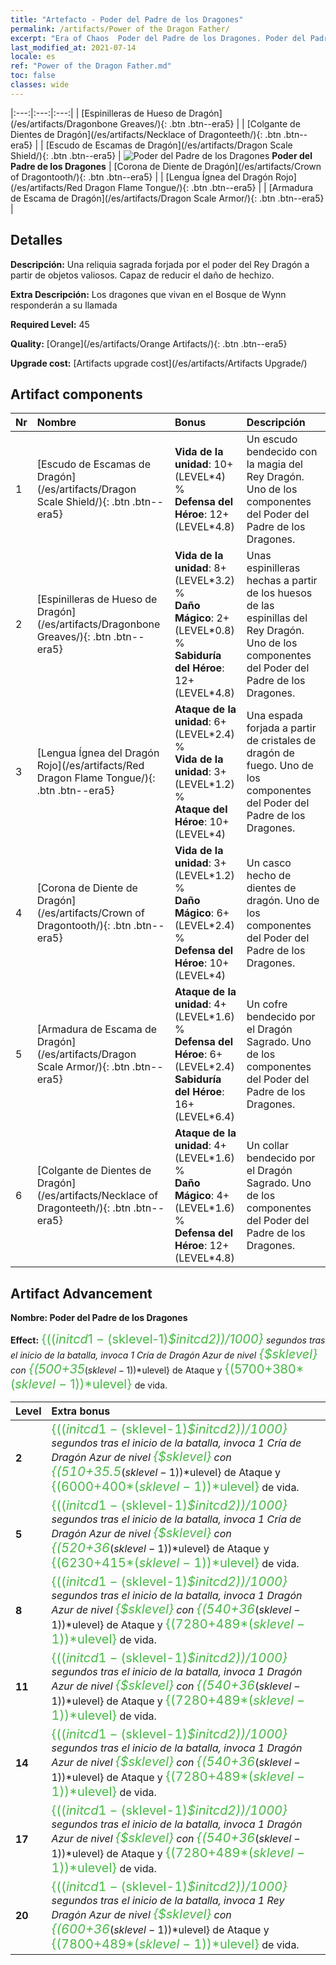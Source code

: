 ```yaml
---
title: "Artefacto - Poder del Padre de los Dragones"
permalink: /artifacts/Power of the Dragon Father/
excerpt: "Era of Chaos  Poder del Padre de los Dragones. Poder del Padre de los Dragones Una reliquia sagrada forjada por el poder del Rey Dragón a partir de objetos valiosos. Capaz de reducir el daño de hechizo."
last_modified_at: 2021-07-14
locale: es
ref: "Power of the Dragon Father.md"
toc: false
classes: wide
---
```


  |:---:|:---:|:---:| 
  |  [Espinilleras de Hueso de Dragón](/es/artifacts/Dragonbone Greaves/){: .btn .btn--era5} |   |  [Colgante de Dientes de Dragón](/es/artifacts/Necklace of Dragonteeth/){: .btn .btn--era5} | 
  |  [Escudo de Escamas de Dragón](/es/artifacts/Dragon Scale Shield/){: .btn .btn--era5} | ![Poder del Padre de los Dragones](/images/t/icon_artifact_40.png) **Poder del Padre de los Dragones** |  [Corona de Diente de Dragón](/es/artifacts/Crown of Dragontooth/){: .btn .btn--era5} | 
  |  [Lengua Ígnea del Dragón Rojo](/es/artifacts/Red Dragon Flame Tongue/){: .btn .btn--era5} |   |  [Armadura de Escama de Dragón](/es/artifacts/Dragon Scale Armor/){: .btn .btn--era5} | 


## Detalles

 **Descripción:** Una reliquia sagrada forjada por el poder del Rey Dragón a partir de objetos valiosos. Capaz de reducir el daño de hechizo.

 **Extra Descripción:** Los dragones que vivan en el Bosque de Wynn responderán a su llamada

 **Required Level:** 45

 **Quality:** [Orange](/es/artifacts/Orange Artifacts/){: .btn .btn--era5}

 **Upgrade cost:** [Artifacts upgrade cost](/es/artifacts/Artifacts Upgrade/)



## Artifact components

  | Nr |    Nombre    |   Bonus | Descripción | 
  |:---|:-----------|:--------|:------------| 
  | 1 | [Escudo de Escamas de Dragón](/es/artifacts/Dragon Scale Shield/){: .btn .btn--era5} | **Vida de la unidad**: 10+(LEVEL\*4) %<br/>**Defensa del Héroe**: 12+(LEVEL\*4.8) | Un escudo bendecido con la magia del Rey Dragón. Uno de los componentes del Poder del Padre de los Dragones. | 
  | 2 | [Espinilleras de Hueso de Dragón](/es/artifacts/Dragonbone Greaves/){: .btn .btn--era5} | **Vida de la unidad**: 8+(LEVEL\*3.2) %<br/>**Daño Mágico**: 2+(LEVEL\*0.8) %<br/>**Sabiduría del Héroe**: 12+(LEVEL\*4.8) | Unas espinilleras hechas a partir de los huesos de las espinillas del Rey Dragón. Uno de los componentes del Poder del Padre de los Dragones. | 
  | 3 | [Lengua Ígnea del Dragón Rojo](/es/artifacts/Red Dragon Flame Tongue/){: .btn .btn--era5} | **Ataque de la unidad**: 6+(LEVEL\*2.4) %<br/>**Vida de la unidad**: 3+(LEVEL\*1.2) %<br/>**Ataque del Héroe**: 10+(LEVEL\*4) | Una espada forjada a partir de cristales de dragón de fuego. Uno de los componentes del Poder del Padre de los Dragones. | 
  | 4 | [Corona de Diente de Dragón](/es/artifacts/Crown of Dragontooth/){: .btn .btn--era5} | **Vida de la unidad**: 3+(LEVEL\*1.2) %<br/>**Daño Mágico**: 6+(LEVEL\*2.4) %<br/>**Defensa del Héroe**: 10+(LEVEL\*4) | Un casco hecho de dientes de dragón. Uno de los componentes del Poder del Padre de los Dragones. | 
  | 5 | [Armadura de Escama de Dragón](/es/artifacts/Dragon Scale Armor/){: .btn .btn--era5} | **Ataque de la unidad**: 4+(LEVEL\*1.6) %<br/>**Defensa del Héroe**: 6+(LEVEL\*2.4)<br/>**Sabiduría del Héroe**: 16+(LEVEL\*6.4) | Un cofre bendecido por el Dragón Sagrado. Uno de los componentes del Poder del Padre de los Dragones. | 
  | 6 | [Colgante de Dientes de Dragón](/es/artifacts/Necklace of Dragonteeth/){: .btn .btn--era5} | **Ataque de la unidad**: 4+(LEVEL\*1.6) %<br/>**Daño Mágico**: 4+(LEVEL\*1.6) %<br/>**Defensa del Héroe**: 12+(LEVEL\*4.8) | Un collar bendecido por el Dragón Sagrado. Uno de los componentes del Poder del Padre de los Dragones. | 


## Artifact Advancement

 **Nombre: Poder del Padre de los Dragones**

 **Effect:** <span style="color: #48b946;font-size:20px">{(($initcd1-($sklevel-1)*$initcd2))/1000}</span> segundos tras el inicio de la batalla, invoca 1 Cría de Dragón Azur de nivel <span style="color: #48b946;font-size:20px">{$sklevel}</span> con <span style="color: #48b946;font-size:20px">{(500+35*($sklevel-1))*$ulevel}</span> de Ataque y <span style="color: #48b946;font-size:20px">{(5700+380*($sklevel-1))*$ulevel}</span> de vida.

  |  Level  |    Extra bonus  | 
  |:--------|:----------------| 
  | **2** | <span style="color: #48b946;font-size:20px">{(($initcd1-($sklevel-1)*$initcd2))/1000}</span> segundos tras el inicio de la batalla, invoca 1 Cría de Dragón Azur de nivel <span style="color: #48b946;font-size:20px">{$sklevel}</span> con <span style="color: #48b946;font-size:20px">{(510+35.5*($sklevel-1))*$ulevel}</span> de Ataque y <span style="color: #48b946;font-size:20px">{(6000+400*($sklevel-1))*$ulevel}</span> de vida. | 
  | **5** | <span style="color: #48b946;font-size:20px">{(($initcd1-($sklevel-1)*$initcd2))/1000}</span> segundos tras el inicio de la batalla, invoca 1 Cría de Dragón Azur de nivel <span style="color: #48b946;font-size:20px">{$sklevel}</span> con <span style="color: #48b946;font-size:20px">{(520+36*($sklevel-1))*$ulevel}</span> de Ataque y <span style="color: #48b946;font-size:20px">{(6230+415*($sklevel-1))*$ulevel}</span> de vida. | 
  | **8** | <span style="color: #48b946;font-size:20px">{(($initcd1-($sklevel-1)*$initcd2))/1000}</span> segundos tras el inicio de la batalla, invoca 1 Dragón Azur de nivel <span style="color: #48b946;font-size:20px">{$sklevel}</span> con <span style="color: #48b946;font-size:20px">{(540+36*($sklevel-1))*$ulevel}</span> de Ataque y <span style="color: #48b946;font-size:20px">{(7280+489*($sklevel-1))*$ulevel}</span> de vida. | 
  | **11** | <span style="color: #48b946;font-size:20px">{(($initcd1-($sklevel-1)*$initcd2))/1000}</span> segundos tras el inicio de la batalla, invoca 1 Dragón Azur de nivel <span style="color: #48b946;font-size:20px">{$sklevel}</span> con <span style="color: #48b946;font-size:20px">{(540+36*($sklevel-1))*$ulevel}</span> de Ataque y <span style="color: #48b946;font-size:20px">{(7280+489*($sklevel-1))*$ulevel}</span> de vida. | 
  | **14** | <span style="color: #48b946;font-size:20px">{(($initcd1-($sklevel-1)*$initcd2))/1000}</span> segundos tras el inicio de la batalla, invoca 1 Dragón Azur de nivel <span style="color: #48b946;font-size:20px">{$sklevel}</span> con <span style="color: #48b946;font-size:20px">{(540+36*($sklevel-1))*$ulevel}</span> de Ataque y <span style="color: #48b946;font-size:20px">{(7280+489*($sklevel-1))*$ulevel}</span> de vida. | 
  | **17** | <span style="color: #48b946;font-size:20px">{(($initcd1-($sklevel-1)*$initcd2))/1000}</span> segundos tras el inicio de la batalla, invoca 1 Dragón Azur de nivel <span style="color: #48b946;font-size:20px">{$sklevel}</span> con <span style="color: #48b946;font-size:20px">{(540+36*($sklevel-1))*$ulevel}</span> de Ataque y <span style="color: #48b946;font-size:20px">{(7280+489*($sklevel-1))*$ulevel}</span> de vida. | 
  | **20** | <span style="color: #48b946;font-size:20px">{(($initcd1-($sklevel-1)*$initcd2))/1000}</span> segundos tras el inicio de la batalla, invoca 1 Rey Dragón Azur de nivel <span style="color: #48b946;font-size:20px">{$sklevel}</span> con <span style="color: #48b946;font-size:20px">{(600+36*($sklevel-1))*$ulevel}</span> de Ataque y <span style="color: #48b946;font-size:20px">{(7800+489*($sklevel-1))*$ulevel}</span> de vida. | 
